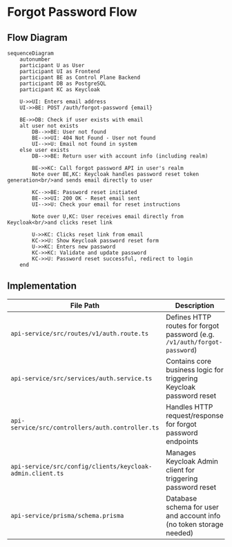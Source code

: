 # Forgot Password Flow

## Flow Diagram

```mermaid
sequenceDiagram
    autonumber
    participant U as User
    participant UI as Frontend
    participant BE as Control Plane Backend
    participant DB as PostgreSQL
    participant KC as Keycloak

    U->>UI: Enters email address
    UI->>BE: POST /auth/forgot-password {email}

    BE->>DB: Check if user exists with email
    alt user not exists
        DB-->>BE: User not found
        BE-->>UI: 404 Not Found - User not found
        UI-->>U: Email not found in system
    else user exists
        DB-->>BE: Return user with account info (including realm)

        BE->>KC: Call forgot password API in user's realm
        Note over BE,KC: Keycloak handles password reset token generation<br/>and sends email directly to user

        KC-->>BE: Password reset initiated
        BE-->>UI: 200 OK - Reset email sent
        UI-->>U: Check your email for reset instructions

        Note over U,KC: User receives email directly from Keycloak<br/>and clicks reset link

        U->>KC: Clicks reset link from email
        KC->>U: Show Keycloak password reset form
        U->>KC: Enters new password
        KC->>KC: Validate and update password
        KC->>U: Password reset successful, redirect to login
    end
```

## Implementation

| File Path                                                 | Description                                                               |
| --------------------------------------------------------- | ------------------------------------------------------------------------- |
| `api-service/src/routes/v1/auth.route.ts`                 | Defines HTTP routes for forgot password (e.g. `/v1/auth/forgot-password`) |
| `api-service/src/services/auth.service.ts`                | Contains core business logic for triggering Keycloak password reset       |
| `api-service/src/controllers/auth.controller.ts`          | Handles HTTP request/response for forgot password endpoints               |
| `api-service/src/config/clients/keycloak-admin.client.ts` | Manages Keycloak Admin client for triggering password reset               |
| `api-service/prisma/schema.prisma`                        | Database schema for user and account info (no token storage needed)       |


